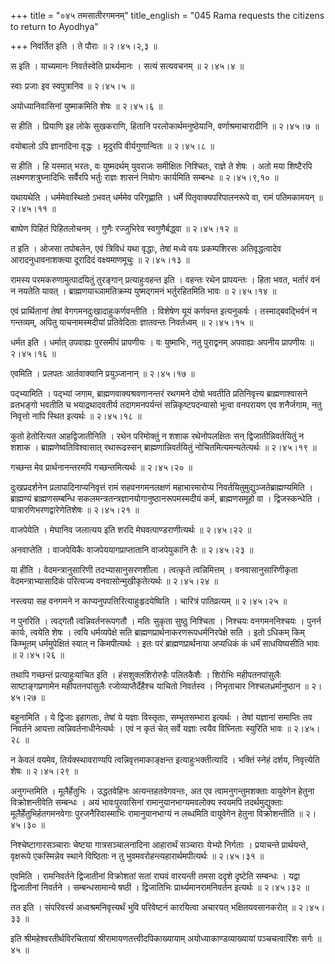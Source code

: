 +++
title = "०४५ तमसातीरगमनम्"
title_english = "045 Rama requests the citizens to return to Ayodhya"

+++
निवर्तित इति । ते पौराः  ॥  २।४५।२,३  ॥   

  

स इति । याच्यमानः निवर्तस्वेति प्रार्थ्यमानः । सत्यं सत्यवचनम्  ॥  २।४५।४  ॥   

  

स्वाः प्रजाः इव स्वपुत्रानिव  ॥  २।४५।५  ॥   

  

अयोध्यानिवासिनां युष्माकमिति शेषः  ॥  २।४५।६  ॥   

  

स हीति । प्रियाणि इह लोके सुखकराणि, हितानि परलोकार्थमनुष्ठेयानि, वर्णाश्रमाचारादीनि  ॥  २।४५।७  ॥   

  

वयोबालो ऽपि ज्ञानादिना वृद्धः । मृदुरपि वीर्यगुणान्वितः  ॥  २।४५।८  ॥   

  

स हीति । हि यस्मात् भरतः, वः युष्मदर्थम् युवराजः समीक्षितः निश्चितः, राज्ञे ते शेषः । अतो मया शिष्टैरपि लक्ष्मणशत्रुघ्नादिभिः सर्वैरपि भर्तुः राज्ञः शासनं नियोगः कार्यमिति सम्बन्धः  ॥  २।४५।९,१०  ॥   

  

यथायथेति । धर्ममेवास्थितो ऽभवत् धर्ममेव परिगृह्णाति । धर्मे पितृवाक्यपरिपालनरूपे वा, रामं पतिमकामयन्  ॥  २।४५।११  ॥   

  

बाष्पेण पिहितं पिहितलोचनम् । गुणैः रज्जुभिरेव स्वगुणैर्बद्ध्वा  ॥  २।४५।१२  ॥   

  

त इति । ओजसा तपोबलेन, एवं त्रिविधं यथा वृद्धाः, तेषां मध्ये वयः प्रकम्पशिरसः अतिवृद्धत्वादेव आरादनुधावनाशक्त्या दूरादिदं वक्ष्यमाणमूचुः  ॥  २।४५।१३  ॥   

  

रामस्य परमकरुणामुत्पादयितुं तुरङ्गान् प्रत्याहुःवहन्त इति । वहन्तः रथेन प्रापयन्तः । हिता भवत, भर्तारं वनं न नयतेति यावत् । ब्राह्मणयाच्ञामतिक्रम्य युष्मद्गमनं भर्तुरहितमिति भावः  ॥  २।४५।१४  ॥   

  

एवं प्रार्थितानां तेषां वेगगमनदुःखादाहुःकर्णवन्तीति । विशेषेण यूयं कर्णवन्त इत्यनुकर्षः । तस्माद्बवद्भिर्वनं न गन्तव्यम्, अपितु याचनामस्मदीयां प्रतिवेदिताः ज्ञातवन्तः निवर्तध्वम्  ॥  २।४५।१५  ॥   

  

धर्मत इति । धर्मात् उपवाह्यः पुरसमीपं प्रापणीयः । वः युष्माभिः, नतु पुराद्वनम् अपवाह्यः अपनीय प्रापणीयः  ॥  २।४५।१६  ॥   

  

एवमिति । प्रलपतः आर्तवाक्यानि प्रयुञ्जानान्  ॥  २।४५।१७  ॥   

  

पद्भ्यामिति । पद्भ्यां जगाम, ब्राह्मणवाक्यश्रवणानन्तरं रथगमने दोषो भवतीति प्रतिनिवृत्त्य ब्राह्मणाश्वासने व्रतभङ्गो भवतीति च भयाद्रथादवतीर्य तदागमनपर्यन्तं सन्निकृष्टपदन्यासो भूत्वा वनपरायण एव शनैर्जगाम, नतु निवृत्तो नापि स्थित इत्यर्थः  ॥  २।४५।१८  ॥   

  

कुतो हेतोरित्यत आहद्विजातीनिति । रथेन परिमोक्तुं न शशाक रथेनोपलक्षितः सन् द्विजातीन्निवर्तयितुं न शशाक । ब्राह्मणेष्वतिविश्वासात् रथारूढस्सन् ब्राह्मणान्निवर्तयितुं नोचितमित्यमन्यतेत्यर्थः  ॥  २।४५।१९  ॥   

  

गच्छन्त मेव प्रार्थनानन्तरमपि गच्छन्तमित्यर्थः  ॥  २।४५।२०  ॥   

  

दुःखप्रदर्शनेन प्रलापादिनाप्यनिवृत्तं रामं सहवनगमनलक्षणं महाभारमारोप्य निवर्तयितुमुद्युञ्जतेब्राह्मण्यमिति । ब्राह्मण्यं ब्राह्मणसम्बन्धि सकलमन्त्रतन्त्रज्ञानयोगानुष्ठानरूपमस्मदीयं कर्म, ब्राह्मणसमूहो वा । द्विजस्कन्धेति । पात्रारणिभरणद्वारेणेतिशेषः  ॥  २।४५।२१  ॥   

  

वाजपेयेति । मेघानिव जलात्यय इति शरदि मेघवत्पाण्डराणीत्यर्थः  ॥  २।४५।२२  ॥   

  

अनवाप्तेति । वाजपेयिकैः वाजपेययागप्राप्तातानि वाजपेयुकानि तैः  ॥  २।४५।२३  ॥   

  

या हीति । वेदमन्त्रानुसारिणी तदभ्यासानुसरणशीला । त्वत्कृते त्वन्निमित्तम् । वनवासानुसारिणीकृता वेदमन्त्राभ्यासादिकं परित्यज्य वनवासोन्मुखीकृतेत्यर्थः  ॥  २।४५।२४  ॥   

  

नस्त्वया सह वनगमने न काप्यनुपपत्तिरित्याहुःहृदयेष्विति । चारित्रं पातिव्रत्यम्  ॥  २।४५।२५  ॥   

  

न पुनरिति । त्वद्गतौ त्वन्निवर्तनरूपगतौ । मतिः सुकृता सुष्ठु निश्चिता । निश्चयः वनगमननिश्चयः । पुनर्न कार्यः, त्वयेति शेषः । त्वयि धर्मव्यपेक्षे सति ब्राह्मणप्रार्थनाकरणरूपधर्मनिरपेक्षे सति । इतो ऽधिकम् किम् किम्भूतम् धर्ममुपेक्षितं स्यात् न किमपीत्यर्थः । इतः परं ब्राह्मणप्रार्थनाया अप्यधिकं कं धर्मं साधयिष्यसीति भावः  ॥  २।४५।२६  ॥   

  

तथापि गच्छन्तं प्रत्याहुःयाचित इति । हंसशुक्लशिरोरुहैः पलितकैशैः । शिरोभिः महीपतनपांसुलैः साष्टाङ्गप्रणामेन महीपतनपांसुलैः रजोव्याप्तैर्देहैश्च याचितो निवर्तस्व । निभृताचार निश्चलध्रर्मानुष्ठान  ॥  २।४५।२७  ॥   

  

बहूनामिति । ये द्विजाः इहागताः, तेषां ये यज्ञाः विस्तृताः, सम्भृतसम्भारा इत्यर्थः । तेषां यज्ञानां समाप्तिः तव निवर्तने आयत्ता त्वन्निवर्तनाधीनेत्यर्थः । एवं न कृतं चेत् सर्वे यज्ञाः त्वयैव विघ्निताः स्युरिति भावः  ॥  २।४५।२८  ॥   

  

न केवलं वयमेव, तिर्यक्स्थावराण्यपि त्वन्निवृत्तमाकाङ्क्षन्त इत्याहुःभक्तीत्यादि । भक्तिं स्नेहं दर्शय, निवृत्त्येति शेषः  ॥  २।४५।२९  ॥   

  

अनुगन्तमिति । मूलैर्हेतुभिः । उद्धतवेहिनः अत्यन्तहतवेगवन्तः, अत एव त्वामनुगन्तुमशक्ताः वायुवेगेन हेतुना विक्रोशन्तीवेति सम्बन्धः । अयं भावःपुरवासिनां रामानुयानभाग्यमवलोक्य स्वयमपि तदर्थमुद्युक्ताः मूलैर्हेतुभिर्हतगमनवेगाः पुरजनैरिवास्माभिः रामानुयानभाग्यं न लब्धमिति वायुवेगेन हेतुना विक्रोशन्तीति  ॥  २।४५।३०  ॥   

  

निश्चेष्टागारसञ्चाराः चेष्टया गात्रसञ्चालनादिना आहारार्थं सञ्चाराः येभ्यो निर्गताः । प्रयाचन्ते प्रार्थयन्ते, वृक्षरूपे एकस्मिन्नेव स्थाने विष्ठिताः न तु भुवमवरोहन्त्यहारार्थमपीत्यर्थः  ॥  २।४५।३१  ॥   

  

एवमिति । रामनिवर्तने द्विजातीनां विक्रोशतां सतां राघवं वारयन्ती तमसा ददृशे दृष्टेति सम्बन्धः । यद्वा द्विजातीनां निवर्तने । सम्बन्धसामान्ये षष्ठी । द्विजातिभिः प्रार्थ्यमानरामनिवर्तन इत्यर्थः  ॥  २।४५।३२  ॥   

  

तत इति । संपरिवर्त्त्य अध्वश्रमनिवृत्त्यर्थं भुवि परिवेष्टनं कारयित्वा अचारयत् भक्षितयवसानकरोत्  ॥  २।४५।३३  ॥   

  

इति श्रीमहेश्वरतीर्थविरचितायां श्रीरामायणतत्त्वीदपिकाख्यायाम् अयोध्याकाण्डव्याख्यायां पञ्चचत्वारिंशः सर्गः  ॥  ४५  ॥   

  

  

